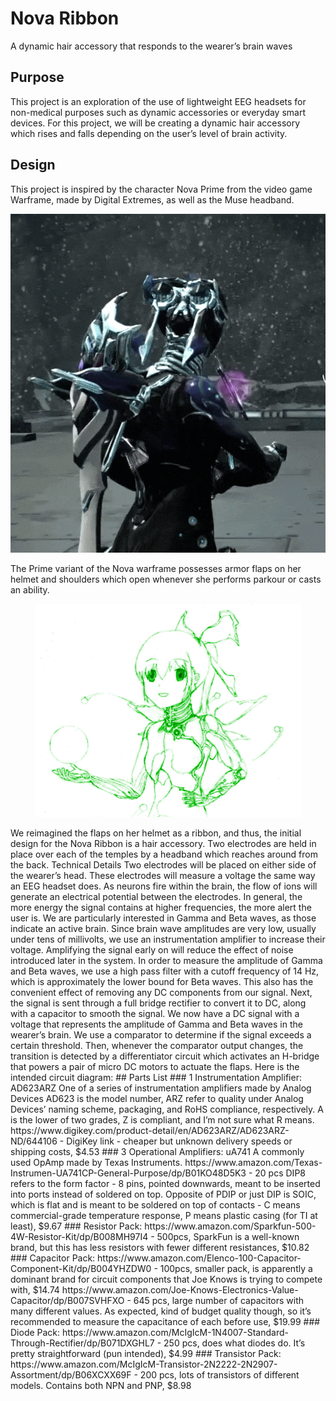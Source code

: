 # Nova Ribbon
A dynamic hair accessory that responds to the wearer’s brain waves

## Purpose
This project is an exploration of the use of lightweight EEG headsets for non-medical purposes such as dynamic accessories or everyday smart devices. For this project, we will be creating a dynamic hair accessory which rises and falls depending on the user’s level of brain activity.

## Design
This project is inspired by the character Nova Prime from the video game Warframe, made by Digital Extremes, as well as the Muse headband.
<p align="center">
  <img width="542" height="542" src="https://github.com/DreekFire/Electronics/raw/master/Nova%20Ribbon/Nova%20Armor%20Flaps.gif">
</p>
The Prime variant of the Nova warframe possesses armor flaps on her helmet and shoulders which open whenever she performs parkour or casts an ability. 
<p align="center">
  <img width="427" height="341" src="https://github.com/DreekFire/Electronics/raw/master/Nova%20Ribbon/Nova%20Green%20Cropped.png">
</p>
We reimagined the flaps on her helmet as a ribbon, and thus, the initial design for the Nova Ribbon is a hair accessory. Two electrodes are held in place over each of the temples by a headband which reaches around from the back.
Technical Details
Two electrodes will be placed on either side of the wearer’s head. These electrodes will measure a voltage the same way an EEG headset does. As neurons fire within the brain, the flow of ions will generate an electrical potential between the electrodes. In general, the more energy the signal contains at higher frequencies, the more alert the user is. We are particularly interested in Gamma and Beta waves, as those indicate an active brain. Since brain wave amplitudes are very low, usually under tens of millivolts, we use an instrumentation amplifier to increase their voltage. Amplifying the signal early on will reduce the effect of noise introduced later in the system.
In order to measure the amplitude of Gamma and Beta waves, we use a high pass filter with a cutoff frequency of 14 Hz, which is approximately the lower bound for Beta waves. This also has the convenient effect of removing any DC components from our signal. Next, the signal is sent through a full bridge rectifier to convert it to DC, along with a capacitor to smooth the signal.
We now have a DC signal with a voltage that represents the amplitude of Gamma and Beta waves in the wearer’s brain. We use a comparator to determine if the signal exceeds a certain threshold. Then, whenever the comparator output changes, the transition is detected by a differentiator circuit which activates an H-bridge that powers a pair of micro DC motors to actuate the flaps.
Here is the intended circuit diagram:
## Parts List
### 1 Instrumentation Amplifier: AD623ARZ
One of a series of instrumentation amplifiers made by Analog Devices
AD623 is the model number, ARZ refer to quality under Analog Devices’ naming scheme, packaging, and RoHS compliance, respectively. A is the lower of two grades, Z is compliant, and I’m not sure what R means.
https://www.digikey.com/product-detail/en/AD623ARZ/AD623ARZ-ND/644106 - DigiKey link - cheaper but unknown delivery speeds or shipping costs, $4.53
### 3 Operational Amplifiers: uA741
A commonly used OpAmp made by Texas Instruments.
https://www.amazon.com/Texas-Instrumen-UA741CP-General-Purpose/dp/B01KO48D5K3 - 20 pcs
DIP8 refers to the form factor - 8 pins, pointed downwards, meant to be inserted into ports instead of soldered on top. Opposite of PDIP or just DIP is SOIC, which is flat and is meant to be soldered on top of contacts - C means commercial-grade temperature response, P means plastic casing (for TI at least), $9.67
### Resistor Pack:
https://www.amazon.com/Sparkfun-500-4W-Resistor-Kit/dp/B008MH97I4 - 500pcs, SparkFun is a well-known brand, but this has less resistors with fewer different resistances, $10.82
### Capacitor Pack:
https://www.amazon.com/Elenco-100-Capacitor-Component-Kit/dp/B004YHZDW0 - 100pcs, smaller pack, is apparently a dominant brand for circuit components that Joe Knows is trying to compete with, $14.74
https://www.amazon.com/Joe-Knows-Electronics-Value-Capacitor/dp/B007SVHFXO - 645 pcs, large number of capacitors with many different values. As expected, kind of budget quality though, so it’s recommended to measure the capacitance of each before use, $19.99
### Diode Pack:
https://www.amazon.com/McIgIcM-1N4007-Standard-Through-Rectifier/dp/B071DXGHL7 - 250 pcs, does what diodes do. It’s pretty straightforward (pun intended), $4.99
### Transistor Pack:
https://www.amazon.com/McIgIcM-Transistor-2N2222-2N2907-Assortment/dp/B06XCXX69F - 200 pcs, lots of transistors of different models. Contains both NPN and PNP, $8.98
